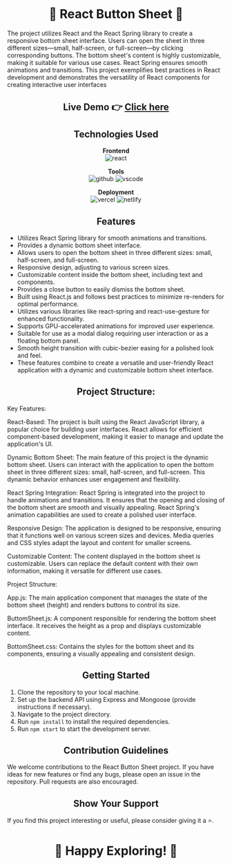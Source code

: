 <h1 align="center">🚀 React Button Sheet 🚀</h1>

<p align="center">
  
The project utilizes React and the React Spring library to create a responsive bottom sheet interface. Users can open the sheet in three different sizes—small, half-screen, or full-screen—by clicking corresponding buttons. The bottom sheet's content is highly customizable, making it suitable for various use cases. React Spring ensures smooth animations and transitions. This project exemplifies best practices in React development and demonstrates the versatility of React components for creating interactive user interfaces
</p>

  <div align="center">
  <h2>Live Demo 👉 <a href="https://flam-frontend-assignment.vercel.app/">Click here</a></h2>
</div>

<h2 align="center">Technologies Used</h2>

<p align="center">
  <b>Frontend</b><br>
  <img src="https://img.shields.io/badge/react-%23323330.svg?style=for-the-badge&logo=react&logoColor=%23F7DF1E" alt="react">
</p>

<p align="center">
  <b>Tools</b><br>
  <img src="https://img.shields.io/badge/GitHub-100000?style=for-the-badge&logo=github&logoColor=white" alt="github">
  <img src="https://img.shields.io/badge/Visual%20Studio-5C2D91.svg?style=for-the-badge&logo=visual-studio&logoColor=white" alt="vscode">
</p>

<p align="center">
  <b>Deployment</b><br>
  <img src="https://img.shields.io/badge/vercel-%23000000.svg?style=for-the-badge&logo=vercel&logoColor=white" alt="vercel">
  <img src="https://img.shields.io/badge/netlify-%23000000.svg?style=for-the-badge&logo=netlify&logoColor=#00C7B7" alt="netlify">
</p>

<h2 align="center">Features</h2>

- Utilizes React Spring library for smooth animations and transitions.
- Provides a dynamic bottom sheet interface.
- Allows users to open the bottom sheet in three different sizes: small, half-screen, and full-screen.
- Responsive design, adjusting to various screen sizes.
- Customizable content inside the bottom sheet, including text and components.
- Provides a close button to easily dismiss the bottom sheet.
- Built using React.js and follows best practices to minimize re-renders for optimal performance.
- Utilizes various libraries like react-spring and react-use-gesture for enhanced functionality.
- Supports GPU-accelerated animations for improved user experience.
- Suitable for use as a modal dialog requiring user interaction or as a floating bottom panel.
- Smooth height transition with cubic-bezier easing for a polished look and feel.
- These features combine to create a versatile and user-friendly React application with a dynamic and customizable bottom sheet interface.

<h2 align="center">Project Structure:</h2>

Key Features:

React-Based: The project is built using the React JavaScript library, a popular choice for building user interfaces. React allows for efficient component-based development, making it easier to manage and update the application's UI.

Dynamic Bottom Sheet: The main feature of this project is the dynamic bottom sheet. Users can interact with the application to open the bottom sheet in three different sizes: small, half-screen, and full-screen. This dynamic behavior enhances user engagement and flexibility.

React Spring Integration: React Spring is integrated into the project to handle animations and transitions. It ensures that the opening and closing of the bottom sheet are smooth and visually appealing. React Spring's animation capabilities are used to create a polished user interface.

Responsive Design: The application is designed to be responsive, ensuring that it functions well on various screen sizes and devices. Media queries and CSS styles adapt the layout and content for smaller screens.

Customizable Content: The content displayed in the bottom sheet is customizable. Users can replace the default content with their own information, making it versatile for different use cases.

Project Structure:

App.js: The main application component that manages the state of the bottom sheet (height) and renders buttons to control its size.

ButtomSheet.js: A component responsible for rendering the bottom sheet interface. It receives the height as a prop and displays customizable content.

BottomSheet.css: Contains the styles for the bottom sheet and its components, ensuring a visually appealing and consistent design.

<h2 align="center">Getting Started</h2>

1. Clone the repository to your local machine.
2. Set up the backend API using Express and Mongoose (provide instructions if necessary).
3. Navigate to the project directory.
4. Run `npm install` to install the required dependencies.
5. Run `npm start` to start the development server.

<h2 align="center">Contribution Guidelines</h2>

We welcome contributions to the React Button Sheet project. If you have ideas for new features or find any bugs, please open an issue in the repository. Pull requests are also encouraged.

<h2 align="center">Show Your Support</h2>

If you find this project interesting or useful, please consider giving it a ⭐️.

<h1 align="center">🚀 Happy Exploring! 🌌</h1>

